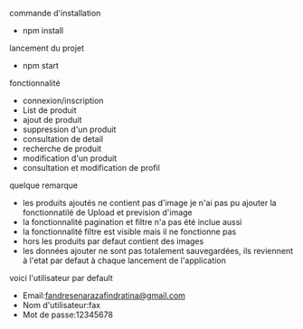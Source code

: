 commande d'installation
- npm install
  
lancement du projet
- npm start

fonctionnalité
 - connexion/inscription
 - List de produit
 - ajout de produit
 - suppression d'un produit
 - consultation de detail
 - recherche de produit
 - modification d'un produit
 - consultation et modification de profil

quelque remarque
 - les produits ajoutés ne contient pas d'image je n'ai pas pu ajouter la fonctionnatilé de Upload et prevision d'image
 - la fonctionnalité pagination et filtre n'a pas été inclue aussi
 - la fonctionnalité filtre est visible mais il ne fonctionne pas
 - hors les produits par defaut contient des images
 - les données ajouter ne sont pas totalement sauvegardées, ils reviennent à l'etat par defaut à chaque lancement de l'application

voici l'utilisateur par default
 - Email:fandresenarazafindratina@gmail.com
 - Nom d'utilisateur:fax
 - Mot de passe:12345678

